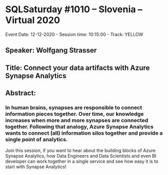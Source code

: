 # SQLSaturday #1010 – Slovenia – Virtual 2020
Event Date: 12-12-2020 - Session time: 10:15:00 - Track:   YELLOW
## Speaker: Wolfgang Strasser
## Title: Connect your data artifacts with Azure Synapse Analytics
## Abstract:
### In human brains, synapses are responsible to connect information pieces together. Over time, our knowledge increases when more and more synapses are connected together. Following that analogy, Azure Synapse Analytics wants to connect (all) information silos together and provide a single point of analytics. 
Join this session, if you want to hear about the building blocks of Azure Synapse Analytics, how Data Engineers and Data Scientists and even BI developer can work together in a single service and see how easy it is to start with Synapse Analytics!
